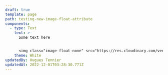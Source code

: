 ```yaml
---
draft: true
template: page
path: testing-new-image-float-attribute
components:
  - type: Text
    text: >-
      Some text here


      <img class="image-float-none" src="https://res.cloudinary.com/vendia/image/upload/f_auto,q_auto/v1669844608/frame_sqytcq.webp" alt="Alt text" >
    theme: White
updatedBy: Hugues Tennier
updatedAt: 2022-12-01T03:28:30.771Z
---
```

